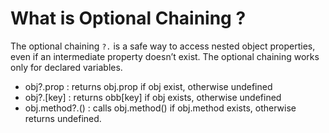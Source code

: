 # What is Optional Chaining ?

The optional chaining `?.` is a safe way to access nested object properties, even if an intermediate property doesn’t exist. The optional chaining works only for declared variables.

- obj?.prop : returns obj.prop if obj exist, otherwise undefined
- obj?.[key] : returns obb[key] if obj exists, otherwise undefined
- obj.method?.() : calls obj.method() if obj.method exists, otherwise returns undefined.



